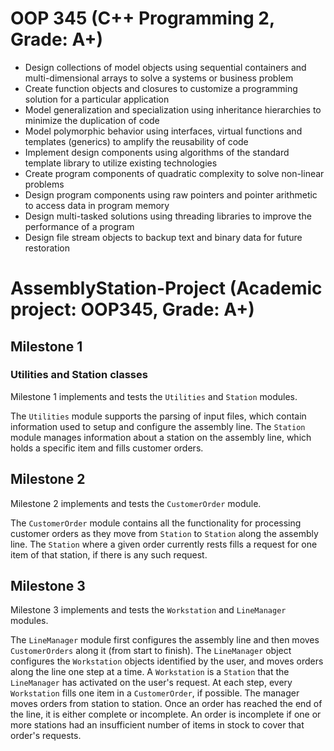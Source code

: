 # OOP 345 (C++ Programming 2, Grade: A+)
- Design collections of model objects using sequential containers and multi-dimensional arrays to solve a systems or business problem
- Create function objects and closures to customize a programming solution for a particular application
- Model generalization and specialization using inheritance hierarchies to minimize the duplication of code
- Model polymorphic behavior using interfaces, virtual functions and templates (generics) to amplify the reusability of code
- Implement design components using algorithms of the standard template library to utilize existing technologies
- Create program components of quadratic complexity to solve non-linear problems
- Design program components using raw pointers and pointer arithmetic to access data in program memory
- Design multi-tasked solutions using threading libraries to improve the performance of a program
- Design file stream objects to backup text and binary data for future restoration


# AssemblyStation-Project (Academic project: OOP345, Grade: A+)

## Milestone 1
### Utilities and Station classes
Milestone 1 implements and tests the `Utilities` and `Station` modules.

The `Utilities` module supports the parsing of input files, which contain information used to setup and configure the assembly line.
The `Station` module manages information about a station on the assembly line, which holds a specific item and fills customer orders.

## Milestone 2
Milestone 2 implements and tests the `CustomerOrder` module.

The `CustomerOrder` module contains all the functionality for processing customer orders as they move from `Station` to `Station` along
the assembly line. The `Station` where a given order currently rests fills a request for one item of that station, if there is any such request.

## Milestone 3
Milestone 3 implements and tests the `Workstation` and `LineManager` modules.

The `LineManager` module first configures the assembly line and then moves `CustomerOrders` along it (from start to finish). The `LineManager` object
configures the `Workstation` objects identified by the user, and moves orders along the line one step at a time. A `Workstation` is a `Station` that 
the `LineManager` has activated on the user's request. At each step, every `Workstation` fills one item in a `CustomerOrder`, if possible. The manager
moves orders from station to station. Once an order has reached the end of the line, it is either complete or incomplete. An order is incomplete
if one or more stations had an insufficient number of items in stock to cover that order's requests.

